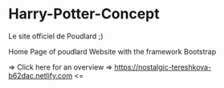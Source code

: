 # Harry-Potter-Concept
Le site officiel de Poudlard ;)

Home Page of poudlard Website with the framework Bootstrap

=> Click here for an overview => https://nostalgic-tereshkova-b62dac.netlify.com  <=
